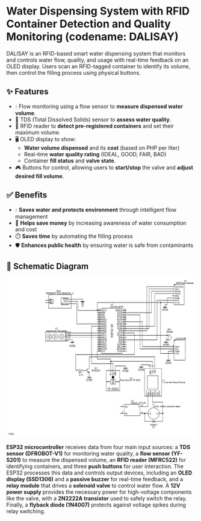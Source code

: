 # Water Dispensing System with RFID Container Detection and Quality Monitoring (codename: DALISAY)

DALISAY is an RFID-based smart water dispensing system that monitors and controls water flow, quality, and usage with real-time feedback on an OLED display. Users scan an RFID-tagged container to identify its volume, then control the filling process using physical buttons.

## ✨ Features
- 💧 Flow monitoring using a flow sensor to **measure dispensed water volume**.
- 🌊 TDS (Total Dissolved Solids) sensor to **assess water quality**.
- 🛂 RFID reader to **detect pre-registered containers** and set their maximum volume.
- 🖥️ OLED display to show:
    - **Water volume dispensed** and its **cost** (based on PHP per liter)
    - Real-time **water quality rating** (IDEAL, GOOD, FAIR, BAD)
    - Container **fill status** and **valve state**.
- 🎮 Buttons for control, allowing users to **start/stop** the valve and **adjust desired fill volume**.

## ✅ Benefits
- 💧 **Saves water and protects environment** through intelligent flow management
- 💸 **Helps save money** by increasing awareness of water consumption and cost
- ⏱️ **Saves time** by automating the filling process
- 🛡️ **Enhances public health** by ensuring water is safe from contaminants

## 📐 Schematic Diagram

![Schematic Diagram](data/schematic-diagram.png)

**ESP32 microcontroller** receives data from four main input sources: a **TDS sensor (DFROBOT-V1)** for monitoring water quality, a **flow sensor (YF-S201)** to measure the dispensed volume, an **RFID reader (MFRC522)** for identifying containers, and three **push buttons** for user interaction. The ESP32 processes this data and controls output devices, including an **OLED display (SSD1306)** and a **passive buzzer** for real-time feedback, and a **relay module** that drives a **solenoid valve** to control water flow. A **12V power supply** provides the necessary power for high-voltage components like the valve, with a **2N2222A transistor** used to safely switch the relay. Finally, a **flyback diode (1N4007)** protects against voltage spikes during relay switching.
